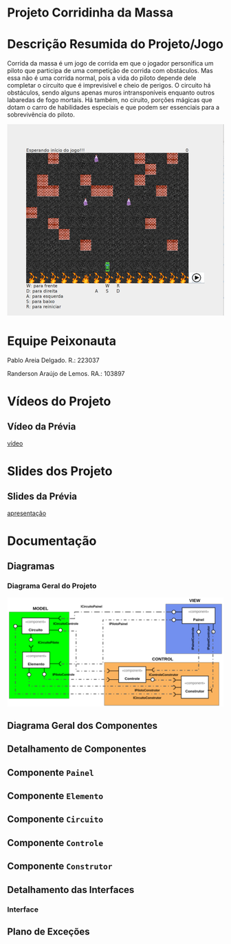 # Projeto Corridinha da Massa

# Descrição Resumida do Projeto/Jogo
Corrida da massa é um jogo de corrida em que o jogador personifica um piloto que
participa de uma competição de corrida com obstáculos. Mas essa não é uma 
corrida normal, pois a vida do piloto depende dele completar o circuito 
que é imprevisível e cheio de perigos. O circuito há obstáculos, sendo alguns 
apenas muros intransponíveis enquanto outros labaredas de fogo mortais.
Há também, no ciruito, porções mágicas que dotam o carro de habilidades
especiais e que podem ser essenciais para a sobrevivência do piloto.

![Capa](assets/capa.png)

# Equipe Peixonauta
Pablo Areia Delgado. R.: 223037

Randerson Araújo de Lemos. RA.: 103897

# Vídeos do Projeto
## Vídeo da Prévia
[vídeo](https://www.youtube.com/watch?v=wtWPpYuzdb8)

# Slides dos Projeto
## Slides da Prévia
[apresentação](./assets)


# Documentação
## Diagramas
### Diagrama Geral do Projeto

![Arquitetura](assets/arquitetura.png)

## Diagrama Geral dos Componentes

## Detalhamento de Componentes
## Componente `Painel`
## Componente `Elemento`
## Componente `Circuito`
## Componente `Controle`
## Componente `Construtor`

## Detalhamento das Interfaces
### Interface <nome da interface>

## Plano de Exceções
